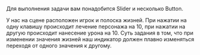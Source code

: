 Для выполнения задачи вам понадобится Slider и несколько Button.

У нас на сцене расположен игрок и полоска жизней. При нажатии на одну клавишу происходит лечение персонажа на 10, при нажатии на другую происходит нанесение урона на 10.
Суть задания в том, что при изменении значения жизней наш индикатор должен плавно изменяться переходя от одного значения к другому.
